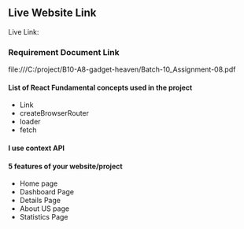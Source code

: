 <h2 className="text-5xl">Live Website Link</h2>
<p>Live Link: </p>
<h3 className="text-3xl">Requirement Document Link</h3>
<Link><a className="text-3xl">file:///C:/project/B10-A8-gadget-heaven/Batch-10_Assignment-08.pdf</a></Link>
<h4 className="text-3xl">List of React Fundamental concepts used in the project</h4>
<ul>
   <li>Link</li>
   <li>createBrowserRouter</li>
   <li>loader</li>
   <li>fetch</li>
</ul>
<h4 className="text-3xl">I use context
 API</h4>
<h4 className="text-3xl">5 features of your website/project</h4>
<ul>
   <li>Home page</li>
   <li>Dashboard Page</li>
   <li>Details Page</li>
   <li>About US page</li>
   <li>Statistics Page</li>
</ul>